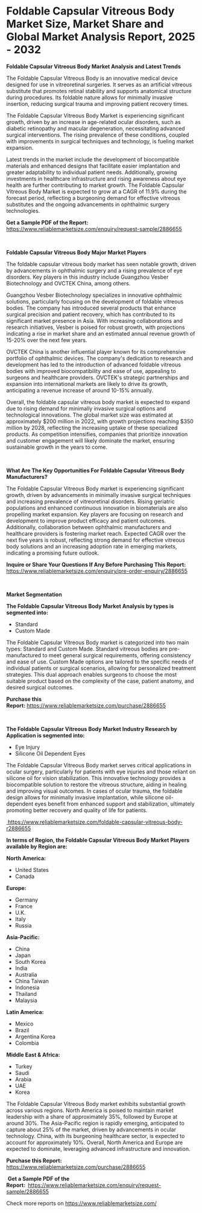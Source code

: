<p><h1>Foldable Capsular Vitreous Body Market Size, Market Share and Global Market Analysis Report, 2025 - 2032</h1></p><p><strong>Foldable Capsular Vitreous Body Market Analysis and Latest Trends</strong></p>
<p><p>The Foldable Capsular Vitreous Body is an innovative medical device designed for use in vitreoretinal surgeries. It serves as an artificial vitreous substitute that promotes retinal stability and supports anatomical structure during procedures. Its foldable nature allows for minimally invasive insertion, reducing surgical trauma and improving patient recovery times.</p><p>The Foldable Capsular Vitreous Body Market is experiencing significant growth, driven by an increase in age-related ocular disorders, such as diabetic retinopathy and macular degeneration, necessitating advanced surgical interventions. The rising prevalence of these conditions, coupled with improvements in surgical techniques and technology, is fueling market expansion. </p><p>Latest trends in the market include the development of biocompatible materials and enhanced designs that facilitate easier implantation and greater adaptability to individual patient needs. Additionally, growing investments in healthcare infrastructure and rising awareness about eye health are further contributing to market growth. The Foldable Capsular Vitreous Body Market is expected to grow at a CAGR of 11.9% during the forecast period, reflecting a burgeoning demand for effective vitreous substitutes and the ongoing advancements in ophthalmic surgery technologies.</p></p>
<p><strong>Get a Sample PDF of the Report:&nbsp;</strong> <a href="https://www.reliablemarketsize.com/enquiry/request-sample/2886655?utm_campaign=2526&utm_medium=2&utm_source=Github&utm_content=ia&utm_term=13032025&utm_id=foldable-capsular-vitreous-body">https://www.reliablemarketsize.com/enquiry/request-sample/2886655</a></p>
<p>&nbsp;</p>
<p><strong>Foldable Capsular Vitreous Body Major Market Players</strong></p>
<p><p>The foldable capsular vitreous body market has seen notable growth, driven by advancements in ophthalmic surgery and a rising prevalence of eye disorders. Key players in this industry include Guangzhou Vesber Biotechnology and OVCTEK China, among others.</p><p>Guangzhou Vesber Biotechnology specializes in innovative ophthalmic solutions, particularly focusing on the development of foldable vitreous bodies. The company has introduced several products that enhance surgical precision and patient recovery, which has contributed to its significant market presence in Asia. With increasing collaborations and research initiatives, Vesber is poised for robust growth, with projections indicating a rise in market share and an estimated annual revenue growth of 15-20% over the next few years.</p><p>OVCTEK China is another influential player known for its comprehensive portfolio of ophthalmic devices. The company's dedication to research and development has led to the introduction of advanced foldable vitreous bodies with improved biocompatibility and ease of use, appealing to surgeons and healthcare providers. OVCTEK's strategic partnerships and expansion into international markets are likely to drive its growth, anticipating a revenue increase of around 10-15% annually.</p><p>Overall, the foldable capsular vitreous body market is expected to expand due to rising demand for minimally invasive surgical options and technological innovations. The global market size was estimated at approximately $200 million in 2022, with growth projections reaching $350 million by 2028, reflecting the increasing uptake of these specialized products. As competition intensifies, companies that prioritize innovation and customer engagement will likely dominate the market, ensuring sustainable growth in the years to come.</p></p>
<p>&nbsp;</p>
<p><strong>What Are The Key Opportunities For Foldable Capsular Vitreous Body Manufacturers?</strong></p>
<p><p>The Foldable Capsular Vitreous Body market is experiencing significant growth, driven by advancements in minimally invasive surgical techniques and increasing prevalence of vitreoretinal disorders. Rising geriatric populations and enhanced continuous innovation in biomaterials are also propelling market expansion. Key players are focusing on research and development to improve product efficacy and patient outcomes. Additionally, collaboration between ophthalmic manufacturers and healthcare providers is fostering market reach. Expected CAGR over the next five years is robust, reflecting strong demand for effective vitreous body solutions and an increasing adoption rate in emerging markets, indicating a promising future outlook.</p></p>
<p><strong>Inquire or Share Your Questions If Any Before Purchasing This Report:</strong> <a href="https://www.reliablemarketsize.com/enquiry/pre-order-enquiry/2886655?utm_campaign=2526&utm_medium=2&utm_source=Github&utm_content=ia&utm_term=13032025&utm_id=foldable-capsular-vitreous-body">https://www.reliablemarketsize.com/enquiry/pre-order-enquiry/2886655</a></p>
<p>&nbsp;</p>
<p><strong>Market Segmentation</strong></p>
<p><strong>The Foldable Capsular Vitreous Body Market Analysis by types is segmented into:</strong></p>
<p><ul><li>Standard</li><li>Custom Made</li></ul></p>
<p><p>The Foldable Capsular Vitreous Body market is categorized into two main types: Standard and Custom Made. Standard vitreous bodies are pre-manufactured to meet general surgical requirements, offering consistency and ease of use. Custom Made options are tailored to the specific needs of individual patients or surgical scenarios, allowing for personalized treatment strategies. This dual approach enables surgeons to choose the most suitable product based on the complexity of the case, patient anatomy, and desired surgical outcomes.</p></p>
<p><strong>Purchase this Report:&nbsp;</strong><a href="https://www.reliablemarketsize.com/purchase/2886655?utm_campaign=2526&utm_medium=2&utm_source=Github&utm_content=ia&utm_term=13032025&utm_id=foldable-capsular-vitreous-body">https://www.reliablemarketsize.com/purchase/2886655</a></p>
<p>&nbsp;</p>
<p><strong>The Foldable Capsular Vitreous Body Market Industry Research by Application is segmented into:</strong></p>
<p><ul><li>Eye Injury</li><li>Silicone Oil Dependent Eyes</li></ul></p>
<p><p>The Foldable Capsular Vitreous Body market serves critical applications in ocular surgery, particularly for patients with eye injuries and those reliant on silicone oil for vision stabilization. This innovative technology provides a biocompatible solution to restore the vitreous structure, aiding in healing and improving visual outcomes. In cases of ocular trauma, the foldable design allows for minimally invasive implantation, while silicone oil-dependent eyes benefit from enhanced support and stabilization, ultimately promoting better recovery and quality of life for patients.</p></p>
<p><a href="https://www.reliablemarketsize.com/foldable-capsular-vitreous-body-r2886655?utm_campaign=2526&utm_medium=2&utm_source=Github&utm_content=ia&utm_term=13032025&utm_id=foldable-capsular-vitreous-body">&nbsp;https://www.reliablemarketsize.com/foldable-capsular-vitreous-body-r2886655</a></p>
<p><strong>In terms of Region, the Foldable Capsular Vitreous Body Market Players available by Region are:</strong></p>
<p>
    <p> <strong> North America: </strong>
        <ul>
            <li>United States</li>
            <li>Canada</li>
        </ul>
        </p> 
    <p> <strong> Europe: </strong>
        <ul>
            <li>Germany</li>
            <li>France</li>
            <li>U.K.</li>
            <li>Italy</li>
            <li>Russia</li>
        </ul>
        </p> 
    <p> <strong> Asia-Pacific: </strong>
        <ul>
            <li>China</li>
            <li>Japan</li>
            <li>South Korea</li>
            <li>India</li>
            <li>Australia</li>
            <li>China Taiwan</li>
            <li>Indonesia</li>
            <li>Thailand</li>
            <li>Malaysia</li>
        </ul>
        </p> 
    <p> <strong> Latin America: </strong>
        <ul>
            <li>Mexico</li>
            <li>Brazil</li>
            <li>Argentina Korea</li>
            <li>Colombia</li>
        </ul>
        </p> 
    <p> <strong> Middle East & Africa: </strong>
        <ul>
            <li>Turkey</li>
            <li>Saudi</li>
            <li>Arabia</li>
            <li>UAE</li>
            <li>Korea</li>
        </ul>
    </p>
    </p>
<p><p>The Foldable Capsular Vitreous Body market exhibits substantial growth across various regions. North America is poised to maintain market leadership with a share of approximately 35%, followed by Europe at around 30%. The Asia-Pacific region is rapidly emerging, anticipated to capture about 25% of the market, driven by advancements in ocular technology. China, with its burgeoning healthcare sector, is expected to account for approximately 10%. Overall, North America and Europe are expected to dominate, leveraging advanced infrastructure and innovation.</p></p>
<p><strong>Purchase this Report: </strong><a href="https://www.reliablemarketsize.com/purchase/2886655?utm_campaign=2526&utm_medium=2&utm_source=Github&utm_content=ia&utm_term=13032025&utm_id=foldable-capsular-vitreous-body">https://www.reliablemarketsize.com/purchase/2886655</a></p>
<p>&nbsp;<strong>Get a Sample PDF of the Report:&nbsp;&nbsp;</strong><a href="https://www.reliablemarketsize.com/enquiry/request-sample/2886655?utm_campaign=2526&utm_medium=2&utm_source=Github&utm_content=ia&utm_term=13032025&utm_id=foldable-capsular-vitreous-body">https://www.reliablemarketsize.com/enquiry/request-sample/2886655</a></p>
<p><strong></strong></p>
<p>Check more reports on <a href="https://www.reliablemarketsize.com/?utm_campaign=2526&utm_medium=2&utm_source=Github&utm_content=ia&utm_term=13032025&utm_id=foldable-capsular-vitreous-body">https://www.reliablemarketsize.com/</a></p>